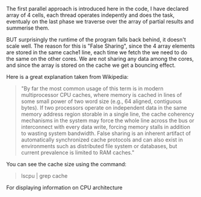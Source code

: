The first parallel approach is introduced here in the code,
I have declared array of 4 cells, each thread operates indepently and does the task,
eventualy on the last phase we traverse over the array of partial results and summerise them.

BUT surprisingly the runtime of the program falls back behind, it doesn't scale well.
The reason for this is "False Sharing", since the 4 array elements are stored in the same cache1 line,
each time we fetch the we need to do the same on the other cores. We are not sharing any data among the cores,
and since the array is stored on the cache we get a bouncing effect.

Here is a great explanation taken from Wikipedia:
>"By far the most common usage of this term is in modern multiprocessor CPU caches,
where memory is cached in lines of some small power of two word size (e.g., 64 aligned, contiguous bytes).
If two processors operate on independent data in the same memory address region storable in a single line,
the cache coherency mechanisms in the system may force the whole line across the bus or interconnect with every data write,
forcing memory stalls in addition to wasting system bandwidth.
False sharing is an inherent artifact of automatically synchronized cache protocols and can also exist in environments
such as distributed file system or databases, but current prevalence is limited to RAM caches."

You can see the cache size using the command:
> lscpu | grep cache

For displaying information on CPU architecture 
